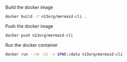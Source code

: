 Build the docker image

```sh
docker build -t n13org/mermaid-cli .
```

Push the docker image

```sh
docker push n13org/mermaid-cli
```

Run the docker container

```sh
docker run --rm -it -v $PWD:/data n13org/mermaid-cli
```
